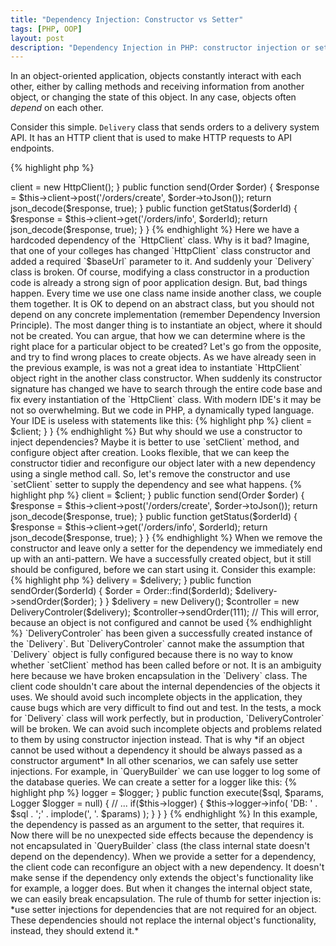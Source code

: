 ```yaml
---
title: "Dependency Injection: Constructor vs Setter"
tags: [PHP, OOP]
layout: post
description: "Dependency Injection in PHP: constructor injection or setter injection"
---
```


In an object-oriented application, objects constantly interact with each other, either by calling methods and receiving information from another object, or changing the state of this object. In any case, objects often *depend* on each other. 

Consider this simple. `Delivery` class that sends orders to a delivery system API. It has an HTTP client that is used to make HTTP requests to API endpoints.

{% highlight php %}
<?php

class Delivery
{
    /** 
     * @var HttpClient
     */
    protected $client;

    public function __construct()
    {
        $this->client = new HttpClient();
    }

    public function send(Order $order)
    {
        $response = $this->client->post('/orders/create', $order->toJson());

        return json_decode($response, true);
    }

    public function getStatus($orderId)
    {
        $response = $this->client->get('/orders/info', $orderId);

        return json_decode($response, true);   
    }
}
{% endhighlight %}

Here we have a hardcoded dependency of the `HttpClient` class. Why is it bad? Imagine, that one of your colleges has changed `HttpClient` class constructor and added a required `$baseUrl` parameter to it. And suddenly your `Delivery` class is broken. Of course, modifying a class constructor in a production code is already a strong sign of poor application design. But, bad things happen. 

Every time we use one class name inside another class, we couple them together. It is OK to depend on an abstract class, but you should not depend on any concrete implementation (remember Dependency Inversion Principle). The most danger thing is to instantiate an object, where it should not be created. You can argue, that how we can determine where is the right place for a particular object to be created? Let's go from the opposite, and try to find wrong places to create objects. As we have already seen in the previous example, is was not a great idea to instantiate `HttpClient` object right in the another class constructor. When suddenly its constructor signature has changed we have to search through the entire code base and fix every instantiation of the `HttpClient` class. With modern IDE's it may be not so overwhelming. But we code in PHP, a dynamically typed language. Your IDE is useless with statements like this:

{% highlight php %}
<?php

function makeInstance($class) {
    return new $class;
}

$http = makeInstance('HttpClient');
{% endhighlight %}

We can use a variable, that stores a class name to create an object of this class. You will find this only when something will be broken. So, to fix this issue we should remove instantiation of the HTTP client outside and pass it as an argument to the constructor, assign it to a property and later any method can use it. Here is a rule of thumb: *if an object cannot be used without a dependency it should be passed as a constructor argument*. And here is the correct version of `Delivery` class with dependency injection applied:

{% highlight php %}
<?php

class Delivery
{
    protected $client;

    public function __construct(HttpClient $client)
    {
        $this->client = $client;
    }
}
{% endhighlight %}

But why should we use a constructor to inject dependencies? Maybe it is better to use `setClient` method, and configure object after creation. Looks flexible, that we can keep the constructor tidier and reconfigure our object later with a new dependency using a single method call. So, let's remove the constructor and use `setClient` setter to supply the dependency and see what happens. 

{% highlight php %}
<?php

class Delivery
{
    /** 
     * @var HttpClient
     */
    protected $client;

    public function setClient(HttpClient $client)
    {
        $this->client = $client;
    }

    public function send(Order $order)
    {
        $response = $this->client->post('/orders/create', $order->toJson());

        return json_decode($response, true);
    }

    public function getStatus($orderId)
    {
        $response = $this->client->get('/orders/info', $orderId);

        return json_decode($response, true);   
    }
}
{% endhighlight %}

When we remove the constructor and leave only a setter for the dependency we immediately end up with an anti-pattern. We have a successfully created object, but it still should be configured, before we can start using it. Consider this example:

{% highlight php %}
<?php 

class DeliveryController 
{
    protected $delivery;

    public function __constructor(Delivery $delivery)
    {
        $this->delivery = $delivery;
    }

    public function sendOrder($orderId)
    {
        $order = Order::find($orderId);

        $delivery->sendOrder($order); 
    }
}

$delivery = new Delivery();
$controller = new DeliveryControler($delivery);

$controller->sendOrder(111); // This will error, because an object is not configured and cannot be used
{% endhighlight %}


`DeliveryControler` has been given a successfully created instance of the `Delivery`. But `DeliveryControler` cannot make the assumption that `Delivery` object is fully configured because there is no way to know whether `setClient` method has been called before or not. It is an ambiguity here because we have broken encapsulation in the `Delivery` class. The client code shouldn't care about the internal dependencies of the objects it uses. We should avoid such incomplete objects in the application, they cause bugs which are very difficult to find out and test. In the tests, a mock for `Delivery` class will work perfectly, but in production, `DeliveryControler` will be broken. We can avoid such incomplete objects and problems related to them by using constructor injection instead. That is why *if an object cannot be used without a dependency it should be always passed as a constructor argument*

In all other scenarios, we can safely use setter injections. For example, in `QueryBuilder` we can use logger to log some of the database queries. We can create a setter for a logger like this:

{% highlight php %}
<?php

class QueryBuilder 
{
    protected $logger;

    public function setLogger(Logger $logger)
    {
        $this->logger = $logger;
    }

    public function execute($sql, $params, Logger $logger = null)
    {
        // ...
        if($this->logger) {
            $this->logger->info(
                    'DB: ' . $sql . ';' . implode(', '. $params)
                );
        }
    }
}
{% endhighlight %}


In this example, the dependency is passed as an argument to the setter, that requires it. Now there will be no unexpected side effects because the dependency is not encapsulated in `QueryBuilder` class (the class internal state doesn't depend on the dependency). When we provide a setter for a dependency, the client code can reconfigure an object with a new dependency. It doesn't make sense if the dependency only extends the object's functionality like for example, a logger does. But when it changes the internal object state, we can easily break encapsulation. The rule of thumb for setter injection is: *use setter injections for dependencies that are not required for an object. These dependencies should not replace the internal object's functionality, instead, they should extend it.*